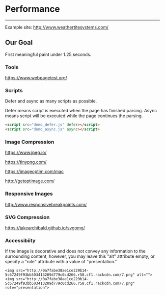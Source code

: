 # <i class="fas fa-tachometer-alt"></i> Performance
***
Example site: http://www.weathertitesystems.com/

## Our Goal 

First meaningful paint under 1.25 seconds. 

### Tools 

https://www.webpagetest.org/

### Scripts 
Defer and async as many scripts as possible. 

Defer means script is executed when the page has finished parsing.
Async means script will be executed while the page continues the parsing.


```html
<script src="demo_defer.js" defer></script>
<script src="demo_async.js" async></script>
```

### Image Compression 
https://www.jpeg.io/

https://tinypng.com/

https://imageoptim.com/mac

http://getoptimage.com/



### Responsive Images
http://www.responsivebreakpoints.com/

### SVG Compression
https://jakearchibald.github.io/svgomg/


### Accessibiity 

If the image is decorative and does not convey any information to the surrounding content, however, you may leave this "alt" attribute empty, or specify a "role" attribute with a value of "presentation."

```
<img src="http://0a7fabe38ae1ce229b14-5c67249f93bb503413209d779c0cd266.r58.cf1.rackcdn.com/7.png" alt="">
<img src="http://0a7fabe38ae1ce229b14-5c67249f93bb503413209d779c0cd266.r58.cf1.rackcdn.com/7.png" role="presentation">
```

